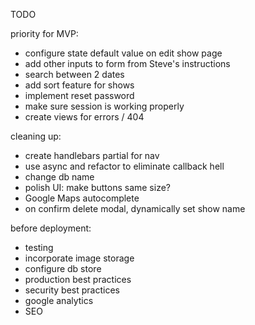 TODO

priority for MVP:
- configure state default value on edit show page
- add other inputs to form from Steve's instructions
- search between 2 dates
- add sort feature for shows
- implement reset password
- make sure session is working properly
- create views for errors / 404

cleaning up:
- create handlebars partial for nav
- use async and refactor to eliminate callback hell
- change db name
- polish UI: make buttons same size?
- Google Maps autocomplete
- on confirm delete modal, dynamically set show name

before deployment:
- testing
- incorporate image storage
- configure db store
- production best practices
- security best practices
- google analytics
- SEO